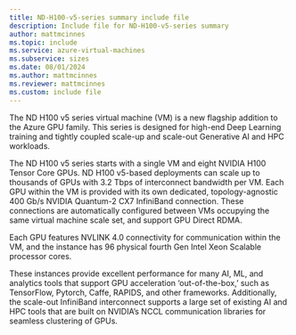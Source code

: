 ```yaml
---
title: ND-H100-v5-series summary include file
description: Include file for ND-H100-v5-series summary
author: mattmcinnes
ms.topic: include
ms.service: azure-virtual-machines
ms.subservice: sizes
ms.date: 08/01/2024
ms.author: mattmcinnes
ms.reviewer: mattmcinnes
ms.custom: include file
---
```

The ND H100 v5 series virtual machine (VM) is a new flagship addition to the Azure GPU family. This series is designed for high-end Deep Learning training and tightly coupled scale-up and scale-out Generative AI and HPC workloads.

The ND H100 v5 series starts with a single VM and eight NVIDIA H100 Tensor Core GPUs. ND H100 v5-based deployments can scale up to thousands of GPUs with 3.2 Tbps of interconnect bandwidth per VM. Each GPU within the VM is provided with its own dedicated, topology-agnostic 400 Gb/s NVIDIA Quantum-2 CX7 InfiniBand connection. These connections are automatically configured between VMs occupying the same virtual machine scale set, and support GPU Direct RDMA.

Each GPU features NVLINK 4.0 connectivity for communication within the VM, and the instance has 96 physical fourth Gen Intel Xeon Scalable processor cores.

These instances provide excellent performance for many AI, ML, and analytics tools that support GPU acceleration ‘out-of-the-box,’ such as TensorFlow, Pytorch, Caffe, RAPIDS, and other frameworks. Additionally, the scale-out InfiniBand interconnect supports a large set of existing AI and HPC tools that are built on NVIDIA’s NCCL communication libraries for seamless clustering of GPUs.
